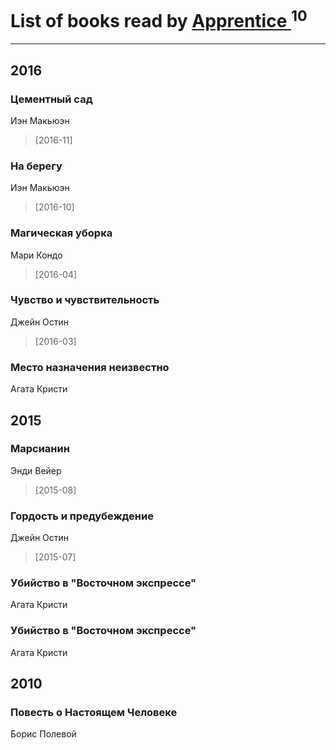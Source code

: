 # List of books read by [Apprentice ](http://vk.com/id52821952)<sup>10</sup>
---

## 2016

### Цементный сад
Иэн Макьюэн
> [2016-11] 


### На берегу
Иэн Макьюэн
> [2016-10] 


### Магическая уборка
Мари Кондо
> [2016-04] 


### Чувство и чувствительность
Джейн Остин
> [2016-03] 


### Место назначения неизвестно
Агата Кристи



## 2015

### Марсианин
Энди Вейер
> [2015-08] 


### Гордость и предубеждение
Джейн Остин
> [2015-07] 


### Убийство в "Восточном экспрессе"
Агата Кристи


### Убийство в "Восточном экспрессе"
Агата Кристи



## 2010

### Повесть о Настоящем Человеке
Борис Полевой



